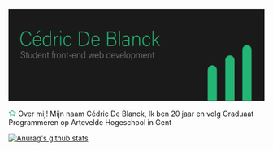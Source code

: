 [![Header](https://github.com/CedricDeBlanck/CedricDeBlanck/blob/main/Middel%202-100.jpg?raw=true "Header")](http://www.cedricdeblanck.be/)


<img src="https://raw.githubusercontent.com/CedricDeBlanck/CedricDeBlanck/7e6f28f451bd9cf3431dd3db0c5ec8d6c979283a/star.svg" width="15px"> Over mij!
Mijn naam Cédric De Blanck, Ik ben 20 jaar en volg Graduaat Programmeren op Artevelde Hogeschool in Gent

[![Anurag's github stats](https://github-readme-stats.vercel.app/api?username=CedricDeBlanck&show_icons=true&count_private=true&theme=radical)](https://github.com/anuraghazra/github-readme-stats)

<!--
**CedricDeBlanck/CedricDeBlanck** is a ✨ _special_ ✨ repository because its `README.md` (this file) appears on your GitHub profile.

Here are some ideas to get you started:

- 🔭 I’m currently working on ...
- 🌱 I’m currently learning ...
- 👯 I’m looking to collaborate on ...
- 🤔 I’m looking for help with ...
- 💬 Ask me about ...
- 📫 How to reach me: ...
- 😄 Pronouns: ...
- ⚡ Fun fact: ...
-->
